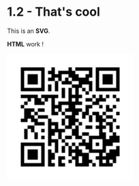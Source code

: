 # 1.2 - That's cool

<!-- HTML work -->

This is an **SVG**. 

**HTML** work !

<svg width="296" height="296" viewBox="0 0 296 296"
xmlns="http://www.w3.org/2000/svg" xmlns:xlink="http://www.w3.org/1999/xlink" xmlns:
ev="http://www.w3.org/2001/xml-events">
    <rect x="0" y="0" width="296" height="296" fill="#ffffff"/>
    <defs>
        <rect id="p" width="8" height="8"/>
    </defs>
    <g fill="#000000">
        <use xlink:href="#p" x="32" y="32"/>
        <use xlink:href="#p" x="32" y="40"/>
        <use xlink:href="#p" x="32" y="48"/>
        <use xlink:href="#p" x="32" y="56"/>
        <use xlink:href="#p" x="32" y="64"/>
        <use xlink:href="#p" x="32" y="72"/>
        <use xlink:href="#p" x="32" y="80"/>
        <use xlink:href="#p" x="32" y="96"/>
        <use xlink:href="#p" x="32" y="120"/>
        <use xlink:href="#p" x="32" y="152"/>
        <use xlink:href="#p" x="32" y="208"/>
        <use xlink:href="#p" x="32" y="216"/>
        <use xlink:href="#p" x="32" y="224"/>
        <use xlink:href="#p" x="32" y="232"/>
        <use xlink:href="#p" x="32" y="240"/>
        <use xlink:href="#p" x="32" y="248"/>
        <use xlink:href="#p" x="32" y="256"/>
        <use xlink:href="#p" x="40" y="32"/>
        <use xlink:href="#p" x="40" y="80"/>
        <use xlink:href="#p" x="40" y="96"/>
        <use xlink:href="#p" x="40" y="112"/>
        <use xlink:href="#p" x="40" y="128"/>
        <use xlink:href="#p" x="40" y="136"/>
        <use xlink:href="#p" x="40" y="144"/>
        <use xlink:href="#p" x="40" y="152"/>
        <use xlink:href="#p" x="40" y="176"/>
        <use xlink:href="#p" x="40" y="184"/>
        <use xlink:href="#p" x="40" y="192"/>
        <use xlink:href="#p" x="40" y="208"/>
        <use xlink:href="#p" x="40" y="256"/>
        <use xlink:href="#p" x="48" y="32"/>
        <use xlink:href="#p" x="48" y="48"/>
        <use xlink:href="#p" x="48" y="56"/>
        <use xlink:href="#p" x="48" y="64"/>
        <use xlink:href="#p" x="48" y="80"/>
        <use xlink:href="#p" x="48" y="96"/>
        <use xlink:href="#p" x="48" y="104"/>
        <use xlink:href="#p" x="48" y="128"/>
        <use xlink:href="#p" x="48" y="136"/>
        <use xlink:href="#p" x="48" y="144"/>
        <use xlink:href="#p" x="48" y="168"/>
        <use xlink:href="#p" x="48" y="208"/>
        <use xlink:href="#p" x="48" y="224"/>
        <use xlink:href="#p" x="48" y="232"/>
        <use xlink:href="#p" x="48" y="240"/>
        <use xlink:href="#p" x="48" y="256"/>
        <use xlink:href="#p" x="56" y="32"/>
        <use xlink:href="#p" x="56" y="48"/>
        <use xlink:href="#p" x="56" y="56"/>
        <use xlink:href="#p" x="56" y="64"/>
        <use xlink:href="#p" x="56" y="80"/>
        <use xlink:href="#p" x="56" y="96"/>
        <use xlink:href="#p" x="56" y="128"/>
        <use xlink:href="#p" x="56" y="144"/>
        <use xlink:href="#p" x="56" y="152"/>
        <use xlink:href="#p" x="56" y="168"/>
        <use xlink:href="#p" x="56" y="176"/>
        <use xlink:href="#p" x="56" y="208"/>
        <use xlink:href="#p" x="56" y="224"/>
        <use xlink:href="#p" x="56" y="232"/>
        <use xlink:href="#p" x="56" y="240"/>
        <use xlink:href="#p" x="56" y="256"/>
        <use xlink:href="#p" x="64" y="32"/>
        <use xlink:href="#p" x="64" y="48"/>
        <use xlink:href="#p" x="64" y="56"/>
        <use xlink:href="#p" x="64" y="64"/>
        <use xlink:href="#p" x="64" y="80"/>
        <use xlink:href="#p" x="64" y="96"/>
        <use xlink:href="#p" x="64" y="104"/>
        <use xlink:href="#p" x="64" y="112"/>
        <use xlink:href="#p" x="64" y="136"/>
        <use xlink:href="#p" x="64" y="152"/>
        <use xlink:href="#p" x="64" y="160"/>
        <use xlink:href="#p" x="64" y="184"/>
        <use xlink:href="#p" x="64" y="192"/>
        <use xlink:href="#p" x="64" y="208"/>
        <use xlink:href="#p" x="64" y="224"/>
        <use xlink:href="#p" x="64" y="232"/>
        <use xlink:href="#p" x="64" y="240"/>
        <use xlink:href="#p" x="64" y="256"/>
        <use xlink:href="#p" x="72" y="32"/>
        <use xlink:href="#p" x="72" y="80"/>
        <use xlink:href="#p" x="72" y="104"/>
        <use xlink:href="#p" x="72" y="112"/>
        <use xlink:href="#p" x="72" y="128"/>
        <use xlink:href="#p" x="72" y="144"/>
        <use xlink:href="#p" x="72" y="160"/>
        <use xlink:href="#p" x="72" y="208"/>
        <use xlink:href="#p" x="72" y="256"/>
        <use xlink:href="#p" x="80" y="32"/>
        <use xlink:href="#p" x="80" y="40"/>
        <use xlink:href="#p" x="80" y="48"/>
        <use xlink:href="#p" x="80" y="56"/>
        <use xlink:href="#p" x="80" y="64"/>
        <use xlink:href="#p" x="80" y="72"/>
        <use xlink:href="#p" x="80" y="80"/>
        <use xlink:href="#p" x="80" y="96"/>
        <use xlink:href="#p" x="80" y="112"/>
        <use xlink:href="#p" x="80" y="128"/>
        <use xlink:href="#p" x="80" y="144"/>
        <use xlink:href="#p" x="80" y="160"/>
        <use xlink:href="#p" x="80" y="176"/>
        <use xlink:href="#p" x="80" y="192"/>
        <use xlink:href="#p" x="80" y="208"/>
        <use xlink:href="#p" x="80" y="216"/>
        <use xlink:href="#p" x="80" y="224"/>
        <use xlink:href="#p" x="80" y="232"/>
        <use xlink:href="#p" x="80" y="240"/>
        <use xlink:href="#p" x="80" y="248"/>
        <use xlink:href="#p" x="80" y="256"/>
        <use xlink:href="#p" x="88" y="96"/>
        <use xlink:href="#p" x="88" y="104"/>
        <use xlink:href="#p" x="88" y="144"/>
        <use xlink:href="#p" x="96" y="40"/>
        <use xlink:href="#p" x="96" y="56"/>
        <use xlink:href="#p" x="96" y="72"/>
        <use xlink:href="#p" x="96" y="80"/>
        <use xlink:href="#p" x="96" y="96"/>
        <use xlink:href="#p" x="96" y="152"/>
        <use xlink:href="#p" x="96" y="160"/>
        <use xlink:href="#p" x="96" y="168"/>
        <use xlink:href="#p" x="96" y="176"/>
        <use xlink:href="#p" x="96" y="184"/>
        <use xlink:href="#p" x="96" y="192"/>
        <use xlink:href="#p" x="96" y="200"/>
        <use xlink:href="#p" x="96" y="208"/>
        <use xlink:href="#p" x="96" y="224"/>
        <use xlink:href="#p" x="96" y="232"/>
        <use xlink:href="#p" x="96" y="240"/>
        <use xlink:href="#p" x="96" y="248"/>
        <use xlink:href="#p" x="96" y="256"/>
        <use xlink:href="#p" x="104" y="32"/>
        <use xlink:href="#p" x="104" y="40"/>
        <use xlink:href="#p" x="104" y="48"/>
        <use xlink:href="#p" x="104" y="56"/>
        <use xlink:href="#p" x="104" y="96"/>
        <use xlink:href="#p" x="104" y="104"/>
        <use xlink:href="#p" x="104" y="112"/>
        <use xlink:href="#p" x="104" y="120"/>
        <use xlink:href="#p" x="104" y="128"/>
        <use xlink:href="#p" x="104" y="136"/>
        <use xlink:href="#p" x="104" y="160"/>
        <use xlink:href="#p" x="104" y="176"/>
        <use xlink:href="#p" x="104" y="184"/>
        <use xlink:href="#p" x="104" y="200"/>
        <use xlink:href="#p" x="104" y="232"/>
        <use xlink:href="#p" x="104" y="240"/>
        <use xlink:href="#p" x="104" y="256"/>
        <use xlink:href="#p" x="112" y="48"/>
        <use xlink:href="#p" x="112" y="64"/>
        <use xlink:href="#p" x="112" y="72"/>
        <use xlink:href="#p" x="112" y="80"/>
        <use xlink:href="#p" x="112" y="96"/>
        <use xlink:href="#p" x="112" y="120"/>
        <use xlink:href="#p" x="112" y="136"/>
        <use xlink:href="#p" x="112" y="160"/>
        <use xlink:href="#p" x="112" y="168"/>
        <use xlink:href="#p" x="112" y="176"/>
        <use xlink:href="#p" x="112" y="200"/>
        <use xlink:href="#p" x="112" y="208"/>
        <use xlink:href="#p" x="112" y="216"/>
        <use xlink:href="#p" x="112" y="224"/>
        <use xlink:href="#p" x="120" y="40"/>
        <use xlink:href="#p" x="120" y="48"/>
        <use xlink:href="#p" x="120" y="56"/>
        <use xlink:href="#p" x="120" y="112"/>
        <use xlink:href="#p" x="120" y="120"/>
        <use xlink:href="#p" x="120" y="128"/>
        <use xlink:href="#p" x="120" y="176"/>
        <use xlink:href="#p" x="120" y="184"/>
        <use xlink:href="#p" x="120" y="192"/>
        <use xlink:href="#p" x="120" y="240"/>
        <use xlink:href="#p" x="120" y="248"/>
        <use xlink:href="#p" x="120" y="256"/>
        <use xlink:href="#p" x="128" y="40"/>
        <use xlink:href="#p" x="128" y="64"/>
        <use xlink:href="#p" x="128" y="80"/>
        <use xlink:href="#p" x="128" y="88"/>
        <use xlink:href="#p" x="128" y="96"/>
        <use xlink:href="#p" x="128" y="112"/>
        <use xlink:href="#p" x="128" y="136"/>
        <use xlink:href="#p" x="128" y="152"/>
        <use xlink:href="#p" x="128" y="160"/>
        <use xlink:href="#p" x="128" y="176"/>
        <use xlink:href="#p" x="128" y="200"/>
        <use xlink:href="#p" x="128" y="216"/>
        <use xlink:href="#p" x="128" y="224"/>
        <use xlink:href="#p" x="128" y="240"/>
        <use xlink:href="#p" x="128" y="256"/>
        <use xlink:href="#p" x="136" y="40"/>
        <use xlink:href="#p" x="136" y="56"/>
        <use xlink:href="#p" x="136" y="64"/>
        <use xlink:href="#p" x="136" y="112"/>
        <use xlink:href="#p" x="136" y="128"/>
        <use xlink:href="#p" x="136" y="144"/>
        <use xlink:href="#p" x="136" y="168"/>
        <use xlink:href="#p" x="136" y="192"/>
        <use xlink:href="#p" x="136" y="208"/>
        <use xlink:href="#p" x="144" y="32"/>
        <use xlink:href="#p" x="144" y="40"/>
        <use xlink:href="#p" x="144" y="48"/>
        <use xlink:href="#p" x="144" y="64"/>
        <use xlink:href="#p" x="144" y="80"/>
        <use xlink:href="#p" x="144" y="88"/>
        <use xlink:href="#p" x="144" y="96"/>
        <use xlink:href="#p" x="144" y="104"/>
        <use xlink:href="#p" x="144" y="112"/>
        <use xlink:href="#p" x="144" y="120"/>
        <use xlink:href="#p" x="144" y="128"/>
        <use xlink:href="#p" x="144" y="144"/>
        <use xlink:href="#p" x="144" y="152"/>
        <use xlink:href="#p" x="144" y="160"/>
        <use xlink:href="#p" x="144" y="168"/>
        <use xlink:href="#p" x="144" y="192"/>
        <use xlink:href="#p" x="144" y="216"/>
        <use xlink:href="#p" x="144" y="224"/>
        <use xlink:href="#p" x="144" y="232"/>
        <use xlink:href="#p" x="144" y="248"/>
        <use xlink:href="#p" x="152" y="40"/>
        <use xlink:href="#p" x="152" y="48"/>
        <use xlink:href="#p" x="152" y="56"/>
        <use xlink:href="#p" x="152" y="72"/>
        <use xlink:href="#p" x="152" y="96"/>
        <use xlink:href="#p" x="152" y="112"/>
        <use xlink:href="#p" x="152" y="120"/>
        <use xlink:href="#p" x="152" y="128"/>
        <use xlink:href="#p" x="152" y="136"/>
        <use xlink:href="#p" x="152" y="144"/>
        <use xlink:href="#p" x="152" y="152"/>
        <use xlink:href="#p" x="152" y="160"/>
        <use xlink:href="#p" x="152" y="176"/>
        <use xlink:href="#p" x="152" y="184"/>
        <use xlink:href="#p" x="152" y="208"/>
        <use xlink:href="#p" x="152" y="224"/>
        <use xlink:href="#p" x="152" y="240"/>
        <use xlink:href="#p" x="160" y="32"/>
        <use xlink:href="#p" x="160" y="48"/>
        <use xlink:href="#p" x="160" y="56"/>
        <use xlink:href="#p" x="160" y="72"/>
        <use xlink:href="#p" x="160" y="80"/>
        <use xlink:href="#p" x="160" y="88"/>
        <use xlink:href="#p" x="160" y="96"/>
        <use xlink:href="#p" x="160" y="104"/>
        <use xlink:href="#p" x="160" y="112"/>
        <use xlink:href="#p" x="160" y="128"/>
        <use xlink:href="#p" x="160" y="136"/>
        <use xlink:href="#p" x="160" y="152"/>
        <use xlink:href="#p" x="160" y="168"/>
        <use xlink:href="#p" x="160" y="176"/>
        <use xlink:href="#p" x="160" y="184"/>
        <use xlink:href="#p" x="160" y="192"/>
        <use xlink:href="#p" x="160" y="216"/>
        <use xlink:href="#p" x="160" y="224"/>
        <use xlink:href="#p" x="160" y="232"/>
        <use xlink:href="#p" x="160" y="240"/>
        <use xlink:href="#p" x="160" y="248"/>
        <use xlink:href="#p" x="160" y="256"/>
        <use xlink:href="#p" x="168" y="32"/>
        <use xlink:href="#p" x="168" y="56"/>
        <use xlink:href="#p" x="168" y="64"/>
        <use xlink:href="#p" x="168" y="72"/>
        <use xlink:href="#p" x="168" y="96"/>
        <use xlink:href="#p" x="168" y="112"/>
        <use xlink:href="#p" x="168" y="128"/>
        <use xlink:href="#p" x="168" y="160"/>
        <use xlink:href="#p" x="168" y="192"/>
        <use xlink:href="#p" x="168" y="208"/>
        <use xlink:href="#p" x="168" y="224"/>
        <use xlink:href="#p" x="168" y="232"/>
        <use xlink:href="#p" x="168" y="256"/>
        <use xlink:href="#p" x="176" y="32"/>
        <use xlink:href="#p" x="176" y="56"/>
        <use xlink:href="#p" x="176" y="64"/>
        <use xlink:href="#p" x="176" y="80"/>
        <use xlink:href="#p" x="176" y="136"/>
        <use xlink:href="#p" x="176" y="144"/>
        <use xlink:href="#p" x="176" y="184"/>
        <use xlink:href="#p" x="176" y="200"/>
        <use xlink:href="#p" x="176" y="208"/>
        <use xlink:href="#p" x="176" y="232"/>
        <use xlink:href="#p" x="176" y="240"/>
        <use xlink:href="#p" x="176" y="248"/>
        <use xlink:href="#p" x="176" y="256"/>
        <use xlink:href="#p" x="184" y="32"/>
        <use xlink:href="#p" x="184" y="48"/>
        <use xlink:href="#p" x="184" y="56"/>
        <use xlink:href="#p" x="184" y="64"/>
        <use xlink:href="#p" x="184" y="88"/>
        <use xlink:href="#p" x="184" y="104"/>
        <use xlink:href="#p" x="184" y="120"/>
        <use xlink:href="#p" x="184" y="128"/>
        <use xlink:href="#p" x="184" y="136"/>
        <use xlink:href="#p" x="184" y="168"/>
        <use xlink:href="#p" x="184" y="184"/>
        <use xlink:href="#p" x="184" y="208"/>
        <use xlink:href="#p" x="184" y="216"/>
        <use xlink:href="#p" x="184" y="232"/>
        <use xlink:href="#p" x="184" y="240"/>
        <use xlink:href="#p" x="184" y="248"/>
        <use xlink:href="#p" x="184" y="256"/>
        <use xlink:href="#p" x="192" y="32"/>
        <use xlink:href="#p" x="192" y="40"/>
        <use xlink:href="#p" x="192" y="48"/>
        <use xlink:href="#p" x="192" y="64"/>
        <use xlink:href="#p" x="192" y="72"/>
        <use xlink:href="#p" x="192" y="80"/>
        <use xlink:href="#p" x="192" y="104"/>
        <use xlink:href="#p" x="192" y="120"/>
        <use xlink:href="#p" x="192" y="144"/>
        <use xlink:href="#p" x="192" y="152"/>
        <use xlink:href="#p" x="192" y="168"/>
        <use xlink:href="#p" x="192" y="192"/>
        <use xlink:href="#p" x="192" y="200"/>
        <use xlink:href="#p" x="192" y="208"/>
        <use xlink:href="#p" x="192" y="216"/>
        <use xlink:href="#p" x="192" y="224"/>
        <use xlink:href="#p" x="192" y="248"/>
        <use xlink:href="#p" x="200" y="96"/>
        <use xlink:href="#p" x="200" y="112"/>
        <use xlink:href="#p" x="200" y="136"/>
        <use xlink:href="#p" x="200" y="192"/>
        <use xlink:href="#p" x="200" y="224"/>
        <use xlink:href="#p" x="200" y="256"/>
        <use xlink:href="#p" x="208" y="32"/>
        <use xlink:href="#p" x="208" y="40"/>
        <use xlink:href="#p" x="208" y="48"/>
        <use xlink:href="#p" x="208" y="56"/>
        <use xlink:href="#p" x="208" y="64"/>
        <use xlink:href="#p" x="208" y="72"/>
        <use xlink:href="#p" x="208" y="80"/>
        <use xlink:href="#p" x="208" y="104"/>
        <use xlink:href="#p" x="208" y="112"/>
        <use xlink:href="#p" x="208" y="136"/>
        <use xlink:href="#p" x="208" y="144"/>
        <use xlink:href="#p" x="208" y="152"/>
        <use xlink:href="#p" x="208" y="168"/>
        <use xlink:href="#p" x="208" y="192"/>
        <use xlink:href="#p" x="208" y="208"/>
        <use xlink:href="#p" x="208" y="224"/>
        <use xlink:href="#p" x="208" y="240"/>
        <use xlink:href="#p" x="216" y="32"/>
        <use xlink:href="#p" x="216" y="80"/>
        <use xlink:href="#p" x="216" y="96"/>
        <use xlink:href="#p" x="216" y="104"/>
        <use xlink:href="#p" x="216" y="120"/>
        <use xlink:href="#p" x="216" y="144"/>
        <use xlink:href="#p" x="216" y="152"/>
        <use xlink:href="#p" x="216" y="160"/>
        <use xlink:href="#p" x="216" y="168"/>
        <use xlink:href="#p" x="216" y="176"/>
        <use xlink:href="#p" x="216" y="184"/>
        <use xlink:href="#p" x="216" y="192"/>
        <use xlink:href="#p" x="216" y="224"/>
        <use xlink:href="#p" x="216" y="232"/>
        <use xlink:href="#p" x="216" y="240"/>
        <use xlink:href="#p" x="216" y="248"/>
        <use xlink:href="#p" x="216" y="256"/>
        <use xlink:href="#p" x="224" y="32"/>
        <use xlink:href="#p" x="224" y="48"/>
        <use xlink:href="#p" x="224" y="56"/>
        <use xlink:href="#p" x="224" y="64"/>
        <use xlink:href="#p" x="224" y="80"/>
        <use xlink:href="#p" x="224" y="104"/>
        <use xlink:href="#p" x="224" y="136"/>
        <use xlink:href="#p" x="224" y="152"/>
        <use xlink:href="#p" x="224" y="168"/>
        <use xlink:href="#p" x="224" y="184"/>
        <use xlink:href="#p" x="224" y="192"/>
        <use xlink:href="#p" x="224" y="200"/>
        <use xlink:href="#p" x="224" y="208"/>
        <use xlink:href="#p" x="224" y="216"/>
        <use xlink:href="#p" x="224" y="224"/>
        <use xlink:href="#p" x="224" y="240"/>
        <use xlink:href="#p" x="224" y="256"/>
        <use xlink:href="#p" x="232" y="32"/>
        <use xlink:href="#p" x="232" y="48"/>
        <use xlink:href="#p" x="232" y="56"/>
        <use xlink:href="#p" x="232" y="64"/>
        <use xlink:href="#p" x="232" y="80"/>
        <use xlink:href="#p" x="232" y="96"/>
        <use xlink:href="#p" x="232" y="120"/>
        <use xlink:href="#p" x="232" y="128"/>
        <use xlink:href="#p" x="232" y="144"/>
        <use xlink:href="#p" x="232" y="160"/>
        <use xlink:href="#p" x="232" y="200"/>
        <use xlink:href="#p" x="232" y="208"/>
        <use xlink:href="#p" x="232" y="232"/>
        <use xlink:href="#p" x="232" y="240"/>
        <use xlink:href="#p" x="232" y="248"/>
        <use xlink:href="#p" x="232" y="256"/>
        <use xlink:href="#p" x="240" y="32"/>
        <use xlink:href="#p" x="240" y="48"/>
        <use xlink:href="#p" x="240" y="56"/>
        <use xlink:href="#p" x="240" y="64"/>
        <use xlink:href="#p" x="240" y="80"/>
        <use xlink:href="#p" x="240" y="128"/>
        <use xlink:href="#p" x="240" y="144"/>
        <use xlink:href="#p" x="240" y="160"/>
        <use xlink:href="#p" x="240" y="168"/>
        <use xlink:href="#p" x="240" y="176"/>
        <use xlink:href="#p" x="240" y="192"/>
        <use xlink:href="#p" x="240" y="200"/>
        <use xlink:href="#p" x="240" y="208"/>
        <use xlink:href="#p" x="240" y="224"/>
        <use xlink:href="#p" x="240" y="232"/>
        <use xlink:href="#p" x="240" y="240"/>
        <use xlink:href="#p" x="240" y="256"/>
        <use xlink:href="#p" x="248" y="32"/>
        <use xlink:href="#p" x="248" y="80"/>
        <use xlink:href="#p" x="248" y="96"/>
        <use xlink:href="#p" x="248" y="120"/>
        <use xlink:href="#p" x="248" y="152"/>
        <use xlink:href="#p" x="248" y="184"/>
        <use xlink:href="#p" x="248" y="192"/>
        <use xlink:href="#p" x="248" y="200"/>
        <use xlink:href="#p" x="248" y="224"/>
        <use xlink:href="#p" x="248" y="232"/>
        <use xlink:href="#p" x="248" y="240"/>
        <use xlink:href="#p" x="248" y="248"/>
        <use xlink:href="#p" x="256" y="32"/>
        <use xlink:href="#p" x="256" y="40"/>
        <use xlink:href="#p" x="256" y="48"/>
        <use xlink:href="#p" x="256" y="56"/>
        <use xlink:href="#p" x="256" y="64"/>
        <use xlink:href="#p" x="256" y="72"/>
        <use xlink:href="#p" x="256" y="80"/>
        <use xlink:href="#p" x="256" y="104"/>
        <use xlink:href="#p" x="256" y="136"/>
        <use xlink:href="#p" x="256" y="168"/>
        <use xlink:href="#p" x="256" y="192"/>
        <use xlink:href="#p" x="256" y="200"/>
        <use xlink:href="#p" x="256" y="216"/>
        <use xlink:href="#p" x="256" y="224"/>
        <use xlink:href="#p" x="256" y="232"/>
    </g>
</svg>
